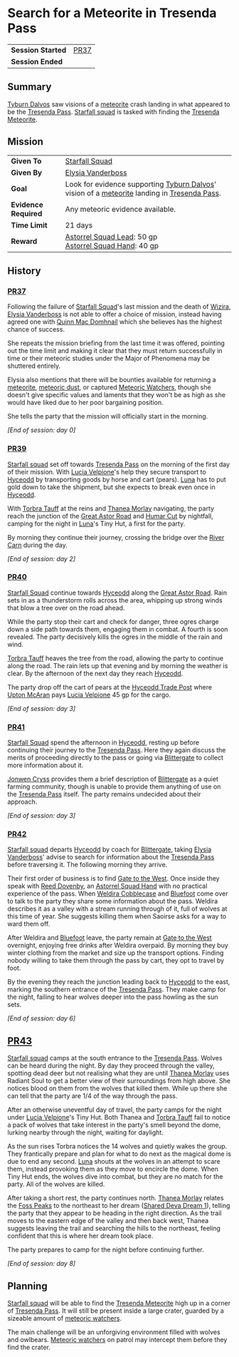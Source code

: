 # Search for a Meteorite in Tresenda Pass

|||
| --- | --- |
| **Session Started** | [PR37](../sessions/PR37.md) | storyline.2
| **Session Ended** | |

## Summary

[Tyburn Dalvos](../characters/tyburn-dalvos.md) saw visions of a [meteorite](../items/meteoric/meteorite.md) crash landing in what appeared to be the [Tresenda Pass](../places/roads/tresenda-pass.md). [Starfall squad](../organisations/astorrel/squads/starfall-squad.md) is tasked with finding the [Tresenda Meteorite](../items/meteoric/meteorites/tresenda-meteorite.md).

## Mission

|||
| --- | --- |
| **Given To** | [Starfall Squad](../organisations/astorrel/squads/starfall-squad.md) |
| **Given By** | [Elysia Vanderboss](../characters/elysia-vanderboss.md) |
| **Goal** | Look for evidence supporting [Tyburn Dalvos](../characters/tyburn-dalvos.md)' vision of a [meteorite](../items/meteoric/meteorite.md) landing in [Tresenda Pass](../places/roads/tresenda-pass.md). |
| **Evidence Required** | Any meteoric evidence available. |
| **Time Limit** | 21 days |
| **Reward** | [Astorrel Squad Lead](../organisations/astorrel/ranks/astorrel-squad-lead.md): 50 gp<br>[Astorrel Squad Hand](../organisations/astorrel/ranks/astorrel-squad-hand.md): 40 gp |

## History

### [PR37](../sessions/PR37.md)

Following the failure of [Starfall Squad](../organisations/astorrel/squads/starfall-squad.md)'s last mission and the death of [Wizira](../characters/wizira.md), [Elysia Vanderboss](../characters/elysia-vanderboss.md) is not able to offer a choice of mission, instead having agreed one with [Quinn Mac Domhnail](../characters/quinn-mac-domhnail.md) which she believes has the highest chance of success.

She repeats the mission briefing from the last time it was offered, pointing out the time limit and making it clear that they must return successfully in time or their meteoric studies under the Major of Phenomena may be shuttered entirely.

Elysia also mentions that there will be bounties available for returning a [meteorite](../items/meteoric/meteorite.md), [meteoric dust](../items/meteoric/meteoric-dust.md), or captured [Meteoric Watchers](../creatures/meteoric-watcher.md), though she doesn't give specific values and laments that they won't be as high as she would have liked due to her poor bargaining position.

She tells the party that the mission will officially start in the morning.

*[End of session: day 0]*

### [PR39](../sessions/PR39.md)

[Starfall squad](../organisations/astorrel/squads/starfall-squad.md) set off towards [Tresenda Pass](../places/roads/tresenda-pass.md) on the morning of the first day of their mission. With [Lucia Velpione](../characters/lucia-velpione.md)'s help they secure transport to [Hyceodd](../places/towns/hyceodd.md) by transporting goods by horse and cart (pears). [Luna](../characters/lucia-velpione.md) has to put gold down to take the shipment, but she expects to break even once in [Hyceodd](../places/towns/hyceodd.md).

With [Torbra Tauff](../characters/torbra-tauff.md) at the reins and [Thanea Morlay](../characters/thanea-morlay.md) navigating, the party reach the junction of the [Great Astor Road](../places/roads/great-astor-road.md) and [Humar Cut](../places/roads/humar-cut.md) by nightfall, camping for the night in [Luna](../characters/lucia-velpione.md)'s Tiny Hut, a first for the party.

By morning they continue their journey, crossing the bridge over the [River Carn](../places/rivers-lakes/river-carn.md) during the day.

*[End of session: day 2]*

### [PR40](../sessions/PR40.md)

[Starfall Squad](../organisations/astorrel/squads/starfall-squad.md) continue towards [Hyceodd](../places/towns/hyceodd.md) along the [Great Astor Road](../places/roads/great-astor-road.md). Rain sets in as a thunderstorm rolls across the area, whipping up strong winds that blow a tree over on the road ahead.

While the party stop their cart and check for danger, three ogres charge down a side path towards them, engaging them in combat. A fourth is soon revealed. The party decisively kills the ogres in the middle of the rain and wind.

[Torbra Tauff](../characters/torbra-tauff.md) heaves the tree from the road, allowing the party to continue along the road. The rain lets up that evening and by morning the weather is clear. By the afternoon of the next day they reach [Hyceodd](../places/towns/hyceodd.md).

The party drop off the cart of pears at the [Hyceodd Trade Post](../places/buildings/stables/hyceodd-trade-post.md) where [Upton McAran](../characters/upton-mcaran.md) pays [Lucia Velpione](../characters/lucia-velpione.md) 45 gp for the cargo.

*[End of session: day 3]*

### [PR41](../sessions/PR41.md)

[Starfall Squad](../organisations/astorrel/squads/starfall-squad.md) spend the afternoon in [Hyceodd](../places/towns/hyceodd.md), resting up before continuing their journey to the [Tresenda Pass](../places/roads/tresenda-pass.md). Here they again discuss the merits of proceeding directly to the pass or going via [Blittergate](../places/towns/blittergate.md) to collect more information about it.

[Jonwen Cryss](../characters/jonwen-cryss.md) provides them a brief description of [Blittergate](../places/towns/blittergate.md) as a quiet farming community, though is unable to provide them anything of use on the [Tresenda Pass](../places/roads/tresenda-pass.md) itself. The party remains undecided about their approach.

*[End of session: day 3]*

### [PR42](../sessions/PR42.md)

[Starfall squad](../organisations/astorrel/squads/starfall-squad.md) departs [Hyceodd](../places/towns/hyceodd.md) by coach for [Blittergate](../places/towns/blittergate.md), taking [Elysia Vanderboss](../characters/elysia-vanderboss.md)' advise to search for information about the [Tresenda Pass](../places/roads/tresenda-pass.md) before traversing it. The following morning they arrive.

Their first order of business is to find [Gate to the West](../places/buildings/inns-taverns/gate-to-the-west.md). Once inside they speak with [Reed Dovenby](../characters/reed-dovenby.md), an [Astorrel Squad Hand](../organisations/astorrel/ranks/astorrel-squad-hand.md) with no practical experience of the pass. When [Weldira Cobblecase](../characters/weldira-cobblecase.md) and [Bluefoot](../characters/bluefoot.md) come over to talk to the party they share some information about the pass. Weldira describes it as a valley with a stream running through of it, full of wolves at this time of year. She suggests killing them when Saoirse asks for a way to ward them off.

After Weldira and [Bluefoot](../characters/bluefoot.md) leave, the party remain at [Gate to the West](../places/buildings/inns-taverns/gate-to-the-west.md) overnight, enjoying free drinks after Weldira overpaid. By morning they buy winter clothing from the market and size up the transport options. Finding nobody willing to take them through the pass by cart, they opt to travel by foot.

By the evening they reach the junction leading back to [Hyceodd](../places/towns/hyceodd.md) to the east, marking the southern entrance of the [Tresenda Pass](../places/roads/tresenda-pass.md). They make camp for the night, failing to hear wolves deeper into the pass howling as the sun sets.

*[End of session: day 6]*

## [PR43](../sessions/PR43.md)

[Starfall squad](../organisations/astorrel/squads/starfall-squad.md) camps at the south entrance to the [Tresenda Pass](../places/roads/tresenda-pass.md). Wolves can be heard during the night. By day they proceed through the valley, spotting dead deer but not realising what they are until [Thanea Morlay](../characters/thanea-morlay.md) uses Radiant Soul to get a better view of their surroundings from high above. She notices blood on them from the wolves that killed them. While up there she can tell that the party are 1/4 of the way through the pass.

After an otherwise uneventful day of travel, the party camps for the night under [Lucia Velpione](../characters/lucia-velpione.md)'s Tiny Hut. Both Thanea and [Torbra Tauff](../characters/torbra-tauff.md) fail to notice a pack of wolves that take interest in the party's smell beyond the dome, lurking nearby through the night, waiting for daylight.

As the sun rises Torbra notices the 14 wolves and quietly wakes the group. They frantically prepare and plan for what to do next as the magical dome is due to end any second. [Luna](../characters/lucia-velpione.md) shouts at the wolves in an attempt to scare them, instead provoking them as they move to encircle the dome. When Tiny Hut ends, the wolves dive into combat, but they are no match for the party. All of the wolves are killed.

After taking a short rest, the party continues north. [Thanea Morlay](../characters/thanea-morlay.md) relates the [Foss Peaks](../places/mountains/foss-peaks.md) to the northeast to her dream ([Shared Deva Dream 1](../dreams/deva-shared-1.md)), telling the party that they appear to be heading in the right direction. As the trail moves to the eastern edge of the valley and then back west, Thanea suggests leaving the trail and searching the hills to the northeast, feeling confident that this is where her dream took place.

The party prepares to camp for the night before continuing further.

*[End of session: day 8]*

## Planning

[Starfall squad](../organisations/astorrel/squads/starfall-squad.md) will be able to find the [Tresenda Meteorite](../items/meteoric/meteorites/tresenda-meteorite.md) high up in a corner of [Tresenda Pass](../places/roads/tresenda-pass.md). It will still be present inside a large crater, guarded by a sizeable amount of [meteoric watchers](../creatures/meteoric-watcher.md).

The main challenge will be an unforgiving environment filled with wolves and owlbears. [Meteoric watchers](../creatures/meteoric-watcher.md) on patrol may intercept them before they find the crater.
